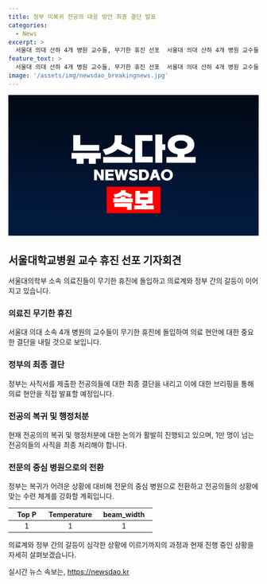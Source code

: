 ```yaml
---
title: 정부 미복귀 전공의 대응 방안 최종 결단 발표
categories:
  - News
excerpt: >
  서울대 의대 산하 4개 병원 교수들, 무기한 휴진 선포  서울대 의대 산하 4개 병원 교수들이 무기한 휴진에 돌입했다. 정부는 오는 8일에 의사 집단행동 중앙재난안전대책본부(중대본) 회의에서 사직서를 제출한 전공의들에 대한 최종 결단을 내릴 전망이다. 조 장관이 직접 브리핑에 나서 의료 현안을 직접 발표할 예정이며, 이에 대한 관심과 논의가 예상된다.
feature_text: >
  서울대 의대 산하 4개 병원 교수들, 무기한 휴진 선포  서울대 의대 산하 4개 병원 교수들이 무기한 휴진에 돌입했다. 정부는 오는 8일에 의사 집단행동 중앙재난안전대책본부(중대본) 회의에서 사직서를 제출한 전공의들에 대한 최종 결단을 내릴 전망이다. 조 장관이 직접 브리핑에 나서 의료 현안을 직접 발표할 예정이며, 이에 대한 관심과 논의가 예상된다.
image: '/assets/img/newsdao_breakingnews.jpg'
---
```


<p><img src="/assets/img/newsdao_breakingnews.jpg" alt="ontimetimes 속보" /></p>

<h2 data-ke-size="size26">서울대학교병원 교수 휴진 선포 기자회견</h2>

<p data-ke-size="size16">서울대의학부 소속 의료진들이 무기한 휴진에 돌입하고 의료계와 정부 간의 갈등이 이어지고 있습니다.</p>

<h3 data-ke-size="size24">의료진 무기한 휴진</h3>

<p data-ke-size="size16">서울대 의대 소속 4개 병원의 교수들이 무기한 휴진에 돌입하여 의료 현안에 대한 중요한 결단을 내릴 것으로 보입니다.</p>

<h3 data-ke-size="size24">정부의 최종 결단</h3>

<p data-ke-size="size16">정부는 사직서를 제출한 전공의들에 대한 최종 결단을 내리고 이에 대한 브리핑을 통해 의료 현안을 직접 발표할 예정입니다.</p>

<h3 data-ke-size="size24">전공의 복귀 및 행정처분</h3>

<p data-ke-size="size16">현재 전공의의 복귀 및 행정처분에 대한 논의가 활발히 진행되고 있으며, 1만 명이 넘는 전공의들의 사직을 최종 처리해야 합니다.</p>

<h3 data-ke-size="size24">전문의 중심 병원으로의 전환</h3>

<p data-ke-size="size16">정부는 복귀가 어려운 상황에 대비해 전문의 중심 병원으로 전환하고 전공의들의 상황에 맞는 수련 체계를 강화할 계획입니다.</p>

<table>
    <thead>
        <tr>
            <th style="text-align: center; width: 60px;"><b>Top P</b></th>
            <th style="text-align: center; width: 60px;"><b>Temperature</b></th>
            <th style="text-align: center; width: 100px;"><b>beam_width</b></th>
        </tr>
    </thead>
    <tbody>
        <tr>
            <td style="text-align: center;">1</td>
            <td style="text-align: center;">1</td>
            <td style="text-align: center;">1</td>
        </tr>
    </tbody>
</table>

<p data-ke-size="size16">의료계와 정부 간의 갈등이 심각한 상황에 이르기까지의 과정과 현재 진행 중인 상황을 자세히 살펴보겠습니다.</p>
실시간 뉴스 속보는, <a href="https://newsdao.kr" rel="dofollow">https://newsdao.kr</a>


